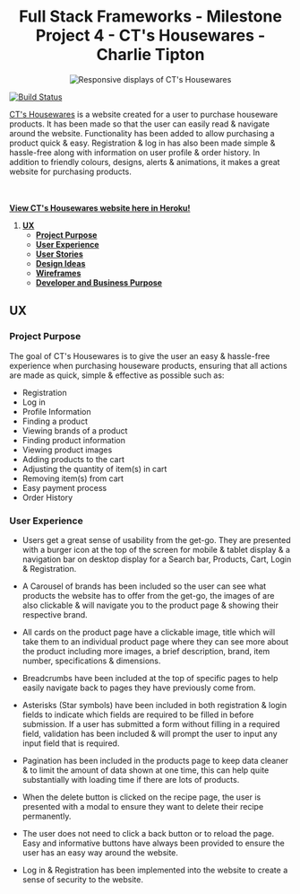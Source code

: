 <h1 align="center">
Full Stack Frameworks - Milestone Project 4 - CT's Housewares - Charlie Tipton
</h1>

<div align="center">
    <img src="https://i.ibb.co/gJybGW7/cts-housewares-layout.png" href="https://cts-housewares.herokuapp.com" target="_blank" alt="Responsive displays of CT's Housewares" border="0">
</div>

[![Build Status](https://travis-ci.org/CharlieJT/cts_housewares.svg?branch=master)](https://travis-ci.org/CharlieJT/cts_housewares)

[CT's Housewares](https://cts-housewares.herokuapp.com) is a website created for a user to purchase houseware products. It has been made so that the user can easily read & navigate around the website. Functionality has been added to allow purchasing a product quick & easy. Registration & log in has also been made simple & hassle-free along with information on user profile & order history. In addition to friendly colours, designs, alerts & animations, it makes a great website for purchasing products.

<br><br>
[**View CT's Housewares website here in Heroku!**](https://cts-housewares.herokuapp.com/)

1. [**UX**](#ux)
    - [**Project Purpose**](#project-purpose)
    - [**User Experience**](#user-experience)
    - [**User Stories**](#user-stories)
    - [**Design Ideas**](#design-ideas)
    - [**Wireframes**](#wireframes)
    - [**Developer and Business Purpose**](#developer-and-business-purpose)

## UX

### Project Purpose

The goal of CT's Housewares is to give the user an easy & hassle-free experience when purchasing houseware products, ensuring that all actions are made as quick, simple & effective as possible such as:

- Registration
- Log in
- Profile Information
- Finding a product
- Viewing brands of a product
- Finding product information
- Viewing product images
- Adding products to the cart
- Adjusting the quantity of item(s) in cart
- Removing item(s) from cart
- Easy payment process
- Order History

### User Experience

- Users get a great sense of usability from the get-go. They are presented with a burger icon at the top of
the screen for mobile & tablet display & a navigation bar on desktop display for a Search bar, Products, Cart, Login & Registration.

- A Carousel of brands has been included so the user can see what products the website has to offer from the get-go, the images of are also clickable & will navigate you to the product page & showing their respective brand.

- All cards on the product page have a clickable image, title which will take them to an individual product page where they can see more about the product including more images, a brief description, brand, item number, specifications & dimensions.

- Breadcrumbs have been included at the top of specific pages to help easily navigate back to pages
they have previously come from.

- Asterisks (Star symbols) have been included in both registration & login fields to indicate which fields are required to be filled in before submission. If a user has submitted a form without filling in a required field, validation has been included & will prompt the user to input any input field that is required.

- Pagination has been included in the products page to keep data cleaner & to limit the amount of data shown at one time, this can help quite substantially with loading time if there are lots of products.

- When the delete button is clicked on the recipe page, the user is presented with a modal to ensure they want to
delete their recipe permanently.

- The user does not need to click a back button or to reload the page. Easy and informative buttons have always been provided to ensure the user has an easy way around the website.

- Log in & Registration has been implemented into the website to create a sense of security to the website.



